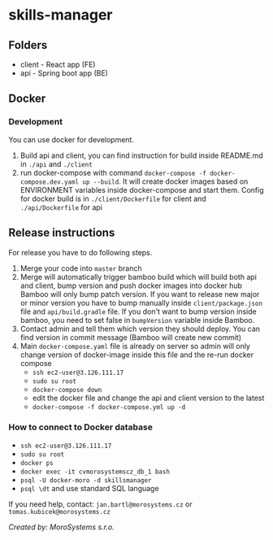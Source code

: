 # skills-manager

## Folders

- client - React app (FE)
- api - Spring boot app (BE)

## Docker
### Development
You can use docker for development.

1. Build api and client, you can find instruction for build inside README.md in `./api` and `./client`
2. run docker-compose with command `docker-compose -f docker-compose.dev.yaml up --build`.
It will create docker images based on ENVIRONMENT variables inside docker-compose and start them.
Config for docker build is in `./client/Dockerfile` for client and `./api/Dockerfile` for api

## Release instructions
For release you have to do following steps.

1. Merge your code into `master` branch
2. Merge will automatically trigger bamboo build which will build both api and client, bump version and push docker images into docker hub
Bamboo will only bump patch version. If you want to release new major or minor version you have to bump manually inside `client/package.json` file and `api/build.gradle` file.
If you don't want to bump version inside bamboo, you need to set false in `bumpVersion` variable inside Bamboo.
3. Contact admin and tell them which version they should deploy. You can find version in commit message (Bamboo will create new commit)
4. Main `docker-compose.yaml` file is already on server so admin will only change version of docker-image inside this file and the re-run docker compose
 	- `ssh ec2-user@3.126.111.17`
 	- `sudo su root`
 	- `docker-compose down`
 	- edit the docker file and change the api and client version to the latest
 	- `docker-compose -f docker-compose.yml up -d`

### How to connect to Docker database
- `ssh ec2-user@3.126.111.17`
- `sudo su root`
- `docker ps`
- `docker exec -it cvmorosystemscz_db_1 bash`
- `psql -U docker-moro -d skillsmanager`
- `psql \dt` and use standard SQL language

If you need help, contact: `jan.bartl@morosystems.cz` or `tomas.kubicek@morosystems.cz`

*Created by: MoroSystems s.r.o.*
